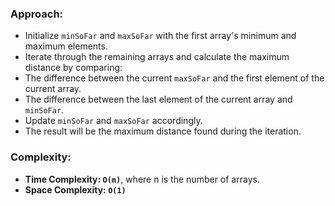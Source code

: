 ### Approach:
- Initialize `minSoFar` and `maxSoFar` with the first array's minimum and maximum elements.
- Iterate through the remaining arrays and calculate the maximum distance by comparing:
- The difference between the current `maxSoFar` and the first element of the current array.
- The difference between the last element of the current array and `minSoFar`.
- Update `minSoFar` and `maxSoFar` accordingly.
- The result will be the maximum distance found during the iteration.
​
### Complexity:
- **Time Complexity: `O(m)`**, where n is the number of arrays.
- **Space Complexity: `O(1)`**